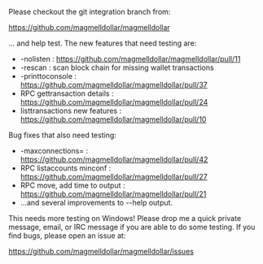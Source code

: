 Please checkout the git integration branch from:

https://github.com/magmelldollar/magmelldollar

... and help test.  The new features that need testing are:

* -nolisten : https://github.com/magmelldollar/magmelldollar/pull/11
* -rescan : scan block chain for missing wallet transactions
* -printtoconsole : https://github.com/magmelldollar/magmelldollar/pull/37
* RPC gettransaction details : https://github.com/magmelldollar/magmelldollar/pull/24
* listtransactions new features : https://github.com/magmelldollar/magmelldollar/pull/10

Bug fixes that also need testing:

* -maxconnections= : https://github.com/magmelldollar/magmelldollar/pull/42
* RPC listaccounts minconf : https://github.com/magmelldollar/magmelldollar/pull/27
* RPC move, add time to output : https://github.com/magmelldollar/magmelldollar/pull/21
* ...and several improvements to --help output.

This needs more testing on Windows!  Please drop me a quick private message, email, or IRC message if you are able to do some testing.  If you find bugs, please open an issue at:

https://github.com/magmelldollar/magmelldollar/issues
